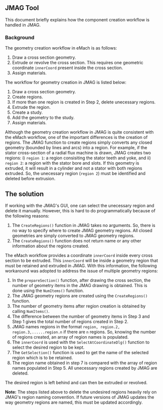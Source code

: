 ## JMAG Tool

This document briefly explains how the component creation workflow is handled in JMAG.

### Background
The geometry creation workflow in eMach is as follows:

1. Draw a cross section geometry.
2. Extrude or revolve the cross section. This requires one geometric coordinate `innerCoord` present inside the cross section. 
3. Assign materials.

The workflow for geometry creation in JMAG is listed below:
1. Draw a cross section geometry.
2. Create regions.
3. If more than one region is created in Step 2, delete unecessary regions.
4. Extrude the region.
5. Create a study.
6. Add the geometry to the study.
7. Assign materials.

Although the geometry creation workflow in JMAG is quite consistent with the eMach workflow, one of the important differences is the creation of regions. 
The JMAG function to create regions simply converts any closed geometry (bounded by lines and arcs) into a region. For example, if the stator cross-section of a radial flux machine is drawn, JMAG creates two regions: i) `region 1`: a region consisiting the stator teeth and yoke, and ii) `region 2`: a region with the stator bore and slots. If this geometry is extruded, it will result in a cylinder and not a stator with both regions extruded. So, the unecessary region (`region 2`) must be identified and deleted before extrusion.  

## The solution
If working with the JMAG's GUI, one can select the unecessary region and delete it manually. However, this is hard to do programmatically because of the following reasons:

1. The `CreateRegions()` function in JMAG takes no arguments. So, there is no way to specify where to create JMAG geometry regions. All closed geometries are simply converted to JMAG geometry regions.
2. The `CreateRegions()` function does not return name or any other information about the regions created. 

The eMach workflow provides a coordinate `innerCoord` inside every cross section to be extruded. This `innerCoord` will be inside a geometry region that must be retained and extruded in JMAG. With this information, the following workaround was adopted to address the issue of multiple geometry regions:

1. In the `prepareSection()` function, after drawing the cross section, the number of geometry items in the JMAG drawing is obtained. This is done using the `NumItems()` function.
2. The JMAG geometry regions are created using the `CreateRegions()` function.
3. The number of geometry items after region creation is obtained by calling `NumItems()`.
4. The difference between the number of geometry items in Step 3 and Step 1 gives the total number of regions created in Step 2.
5. JMAG names regions in the format `region, region.2, region.3,......region.n` if there are `n` regions. So, knowing the number of regions created, an array of region names is populated.
6. The `innerCoord` is used with the `SelectAtCoordinateDlg()` function to select the desired region to be kept.
7. The `GetSelection()` function is used to get the name of the selected region which is to be retained.
8. The region name obtained in step 7 is compared with the array of region names populated in Step 5. All unecessary regions created by JMAG are deleted.

The desired region is left behind and can then be extruded or revolved.

**Note:** The steps listed above to delete the undesired regions heavily rely on JMAG's region naming convention. If future versions of JMAG updates the way geometry regions are named, this must be updated accordingly.

